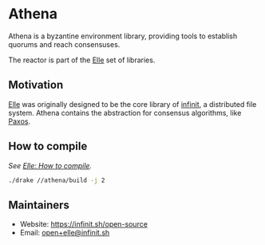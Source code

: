 # Athena

Athena is a byzantine environment library, providing tools to establish quorums and reach consensuses.

The reactor is part of the [Elle](https://github.com/infinit/elle) set of libraries.

## Motivation

[Elle](https://github.com/infinit/elle) was originally designed to be the core library of [infinit](https://github.com/infinit/fs), a distributed file system. Athena contains the abstraction for consensus algorithms, like [Paxos](https://en.wikipedia.org/wiki/Paxos_(computer_science)).

## How to compile

_See [Elle: How to compile](https://github.com/infinit/elle#how-to-compile)._

```bash
./drake //athena/build -j 2
```

## Maintainers

 * Website: https://infinit.sh/open-source
 * Email: open+elle@infinit.sh
